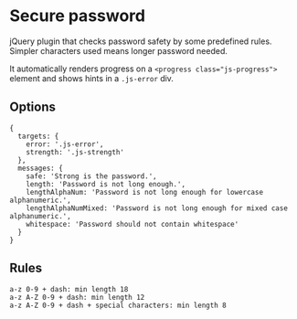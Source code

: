 # Secure password

jQuery plugin that checks password safety by some predefined rules. Simpler characters used means longer password needed.

It automatically renders progress on a `<progress class="js-progress">` element and shows hints in a `.js-error` div.

## Options

```
{
  targets: {
    error: '.js-error',
    strength: '.js-strength'
  },
  messages: {
    safe: 'Strong is the password.',
    length: 'Password is not long enough.',
    lengthAlphaNum: 'Password is not long enough for lowercase alphanumeric.',
    lengthAlphaNumMixed: 'Password is not long enough for mixed case alphanumeric.',
    whitespace: 'Password should not contain whitespace'
  }
}
```

## Rules

```
a-z 0-9 + dash: min length 18
a-z A-Z 0-9 + dash: min length 12
a-z A-Z 0-9 + dash + special characters: min length 8
```